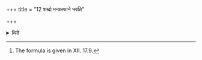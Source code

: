 +++
title = "12 शब्दो मन्त्रस्थाने भवति"

+++

<details><summary>थिते</summary>

12. The Sound (of the chariot) is to be used in the place of a formula.[^1]  

[^1]: The formula is given in XII. 17.9. 
</details>

